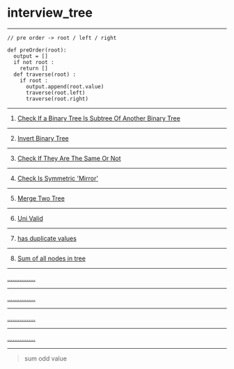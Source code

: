 # interview_tree

---
```
// pre order -> root / left / right

def preOrder(root):
  output = []
  if not root :
    return []
  def traverse(root) :
    if root :
      output.append(root.value)
      traverse(root.left)
      traverse(root.right)
```

---
1. [Check If a Binary Tree Is Subtree Of Another Binary Tree](./challenge1.md)

---
2. [Invert Binary Tree](./challenge2.md)

---
3. [Check If They Are The Same Or Not](./challenge3.md)

---
4. [Check Is Symmetric 'Mirror'](./challenge4.md)

---
5. [Merge Two Tree](./challenge5.md)

---
6. [Uni Valid](./challenge6.md)

---
7. [has duplicate values](./challenge7.md)

---
8. [Sum of all nodes in tree](./challenge8.md)

---
[................]()

---
[................]()

---
[................]()

---
[................]()

---
> sum odd value
> 